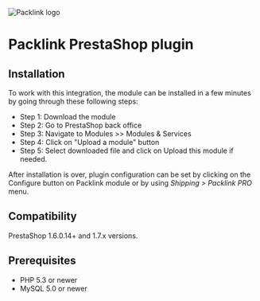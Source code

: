 ![Packlink logo](https://pro.packlink.es/public-assets/common/images/icons/packlink.svg)

# Packlink PrestaShop plugin

## Installation
To work with this integration, the module can be installed in a few minutes by going through these following steps:

- Step 1: Download the module
- Step 2: Go to PrestaShop back office
- Step 3: Navigate to Modules >> Modules & Services 
- Step 4: Click on "Upload a module" button 
- Step 5: Select downloaded file and click on Upload this module if needed.

After installation is over, plugin configuration can be set by clicking on the Configure button on 
Packlink module or by using _Shipping > Packlink PRO_ menu. 

## Compatibility
PrestaShop 1.6.0.14+ and 1.7.x versions.

## Prerequisites
- PHP 5.3 or newer
- MySQL 5.0 or newer
